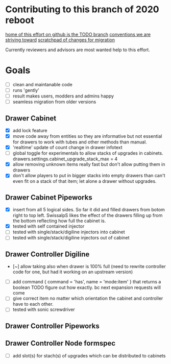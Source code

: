 Contributing to this branch of 2020 reboot
=============================================
[home of this effort on github is the TODO branch](https://SwissalpS.github.com/drawers/branch/)
[conventions we are striving toward](conventions.md)
[scratchpad of changes for migration](rewriteChanges.md)

Currently reviewers and advisors are most wanted help to this effort.

Goals
=========
* [ ] clean and maintanable code
* [ ] runs 'gently'
* [ ] result makes users, modders and admins happy
* [ ] seamless migration from older versions

Drawer Cabinet
----------------
* [x] add lock feature
* [x] move code away from entities so they are informative but not essential
    for drawers to work with tubes and other methods than manual.
* [x] 'realtime' update of count change in drawer infotext
* [ ] global toggle for experimentals to allow stacks of upgrades in cabinets. drawers.settings.cabinet_upgrade_stack_max = 4
* [x] allow removing unknown items really fast but don't allow putting them in drawers
* [x] don't allow players to put in bigger stacks into empty drawers than can't even fit on a stack of that item; let alone a drawer without upgrades.

Drawer Cabinet Pipeworks
-------------------------
* [x] insert from all 5 logical sides. So far it did and filled drawers from
    botom right to top left. SwissalpS likes the effect of the drawers filling
    up from the bottom reflecting how full the cabinet is.
* [x] tested with self contained injector
* [ ] tested with single/stack/digiline injectors into cabinet
* [ ] tested with single/stack/digiline injectors out of cabinet

Drawer Controller Digiline
-----------------------------
* [~] allow taking also when drawer is 100% full (need to rewrite controller code for one, but had it working on an upstream version)
* [ ] add command { command = 'has', name = 'mode:item' } that returns a boolean TODO figure out how exactly. bc next expansion requests will come
* [ ] give correct item no matter which orientation the cabinet and controller have to each other.
* [ ] tested with sonic screwdriver

Drawer Controller Pipeworks
-----------------------------

Drawer Controller Node formspec
--------------------------------
* [ ] add slot(s) for stach(s) of upgrades which can be distributed to cabinets

